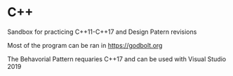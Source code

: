 # C++
Sandbox for practicing C++11-C++17 and Design Patern revisions

Most of the program can be ran in https://godbolt.org 

The Behavorial Pattern requaries C++17 and can be used with Visual Studio 2019
